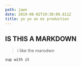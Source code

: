 ```yaml
---
path: jawn
date: 2019-08-02T19:30:09.811Z
title: yo yo an mz production
---
```

## IS THIS A MARKDOWN

> i like the marodwn

```
sup with it
```

